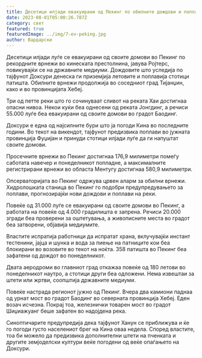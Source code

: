 ```yaml
---
title: Десетици илјади евакуирани од Пекинг по обилните дождови и поплавите
date: 2023-08-01T05:00:26.787Z
category: свет
featured: true
featuredImage: ../img/7-ev-peking.jpg
author: Вардарски
---
```

Десетици илјади луѓе се евакуирани од своите домови во Пекинг по рекордните врнежи во кинеската престолнина, јавува Ројтерс, повикувајќи се на државните медиуми. Дождовите што уследија по тајфунот Доксури денеска ги приземјија летовите и поплавија стотици патишта. Обилните врнежи продолжија во соседниот град Тијанџин, како и во провинцијата Хебеј.

Три од петте реки што го сочинуваат сливот на реката Хаи достигнаа опасни нивоа. Некои куќи беа однесени од реката Јонгдинг, а речиси 55.000 луѓе беа евакуирани од своите домови во градот Баодинг.

Доксури е една од најсилните бури што ја погоди Кина во последните години. Во текот на викендот, тајфунот предизвика поплави во јужната провинција Фуџијан и принуди стотици илјади луѓе да ги напуштат своите домови.

Просечните врнежи во Пекинг достигнаа 176,9 милиметри помеѓу саботата навечер и понеделникот попладне, а максималните регистрирани врнежи во областа Ментугу достигнаа 580,9 милиметри.

Опсерваторијата во Пекинг одржува црвен аларм за обилни врнежи. Хидролошката станица во Пекинг го подобри предупредувањето за поплави, прогнозирајќи нови дождови и поплави на реки.

Повеќе од 31.000 луѓе се евакуирани од своите домови во Пекинг, а работата на повеќе од 4.000 градилишта е запрена. Речиси 20.000 згради беа проверени за оштетувања, а живописните места во градот беа затворени, објавија медиумите.

Властите испратија работници да испратат храна, вклучувајќи инстант тестенини, јајца и шунка и вода за пиење на патниците кои беа блокирани во возовите во текот на ноќта. 358 патишта во Пекинг беа зафатени од дождот во понеделникот.

Двата аеродроми во главниот град откажаа повеќе од 180 летови во понеделникот наутро, а стотици други беа одложени. Нема извештаи за штети или жртви, соопштија државните медиуми.

Повеќе настрада регионот јужно од Пекинг. Вчера два камиони паднаа од урнат мост во градот Баодинг во северната провинција Хебеј. Еден возач исчезна. Покрај тоа, железнички товарен мост во градот Шиџиажуанг беше зафатен во надојдена река.

Синоптичарите предупредија дека тајфунот Ханун се приближува и ќе го погоди густо населениот брег на Кина оваа недела. Според властите, тоа би можело да предизвика дополнителни штети на пченката и другите земјоделски култури веќе погодени од веќе опаѓањето на Доксури.